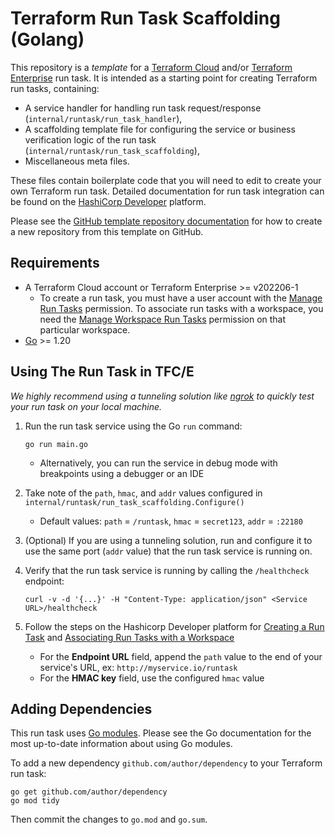 # Terraform Run Task Scaffolding (Golang)

This repository is a *template* for a [Terraform Cloud](https://developer.hashicorp.com/terraform/cloud-docs/workspaces/settings/run-tasks) and/or [Terraform Enterprise](https://developer.hashicorp.com/terraform/enterprise/workspaces/settings/run-tasks) run task. It is intended as a starting point for creating Terraform run tasks, containing:

- A service handler for handling run task request/response (`internal/runtask/run_task_handler`),
- A scaffolding template file for configuring the service or business verification logic of the run task (`internal/runtask/run_task_scaffolding`),
- Miscellaneous meta files.

These files contain boilerplate code that you will need to edit to create your own Terraform run task. Detailed documentation for run task integration can be found on the  [HashiCorp Developer](https://developer.hashicorp.com/terraform/cloud-docs/integrations/run-tasks) platform.

Please see the [GitHub template repository documentation](https://help.github.com/en/github/creating-cloning-and-archiving-repositories/creating-a-repository-from-a-template) for how to create a new repository from this template on GitHub.

## Requirements

- A Terraform Cloud account or Terraform Enterprise >= v202206-1
  - To create a run task, you must have a user account with the [Manage Run Tasks](https://developer.hashicorp.com/terraform/cloud-docs/users-teams-organizations/permissions#manage-run-tasks) permission. To associate run tasks with a workspace, you need the [Manage Workspace Run Tasks](https://developer.hashicorp.com/terraform/cloud-docs/users-teams-organizations/permissions#general-workspace-permissions) permission on that particular workspace.
- [Go](https://golang.org/doc/install) >= 1.20

## Using The Run Task in TFC/E
_We highly recommend using a tunneling solution like [ngrok](https://ngrok.com/) to quickly test your run task on your local machine._

1. Run the run task service using the Go `run` command:

    ```shell
    go run main.go
    ```

   - Alternatively, you can run the service in debug mode with breakpoints using a debugger or an IDE
2. Take note of the `path`, `hmac`, and `addr` values configured in `internal/runtask/run_task_scaffolding.Configure()`
    - Default values: `path` = `/runtask`, `hmac` = `secret123`, `addr` = `:22180`

3. (Optional) If you are using a tunneling solution, run and configure it to use the same port (`addr` value) that the run task service is running on.

3. Verify that the run task service is running by calling the `/healthcheck` endpoint: 

    ```shell
    curl -v -d '{...}' -H "Content-Type: application/json" <Service URL>/healthcheck
    ```

5. Follow the steps on the Hashicorp Developer platform for [Creating a Run Task](https://developer.hashicorp.com/terraform/cloud-docs/workspaces/settings/run-tasks#creating-a-run-task) and [Associating Run Tasks with a Workspace](https://developer.hashicorp.com/terraform/cloud-docs/workspaces/settings/run-tasks#associating-run-tasks-with-a-workspace)
   - For the **Endpoint URL** field, append the `path` value to the end of your service's URL, ex: `http://myservice.io/runtask`
   - For the **HMAC key** field, use the configured `hmac` value 



## Adding Dependencies

This run task uses [Go modules](https://github.com/golang/go/wiki/Modules).
Please see the Go documentation for the most up-to-date information about using Go modules.

To add a new dependency `github.com/author/dependency` to your Terraform run task:

```shell
go get github.com/author/dependency
go mod tidy
```

Then commit the changes to `go.mod` and `go.sum`.